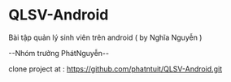 # QLSV-Android
Bài tập quản lý sinh viên trên android ( by Nghĩa Nguyễn )

--Nhóm trưởng PhátNguyễn--

clone project at : https://github.com/phatntuit/QLSV-Android.git
